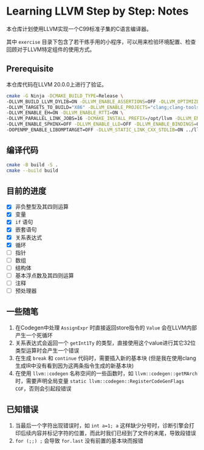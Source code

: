 # Learning LLVM Step by Step: Notes

本仓库计划使用LLVM实现一个C99标准子集的C语言编译器。

其中 `exercise` 目录下包含了若干练手用的小程序，可以用来检验环境配置、检查回顾对于LLVM特定组件的使用方式。

## Prerequisite

本仓库代码在LLVM 20.0.0上进行了验证。

```sh
cmake -G Ninja -DCMAKE_BUILD_TYPE=Release \
-DLLVM_BUILD_LLVM_DYLIB=ON -DLLVM_ENABLE_ASSERTIONS=OFF -DLLVM_OPTIMIZED_TABLEGEN=ON \
-DLLVM_TARGETS_TO_BUILD="X86" -DLLVM_ENABLE_PROJECTS="clang;clang-tools-extra;mlir;openmp" -DLLVM_BUILD_TOOLS=ON \
-DLLVM_ENABLE_EH=ON -DLLVM_ENABLE_RTTI=ON \
-DLLVM_PARALLEL_LINK_JOBS=16 -DCMAKE_INSTALL_PREFIX=/opt/llvm -DLLVM_ENABLE_DOXYGEN=OFF \
-DLLVM_ENABLE_SPHINX=OFF -DLLVM_ENABLE_LLD=OFF -DLLVM_ENABLE_BINDINGS=OFF -DLLVM_ENABLE_LIBXML2=OFF \
-DOPENMP_ENABLE_LIBOMPTARGET=OFF -DLLVM_STATIC_LINK_CXX_STDLIB=ON ../llvm
```

## 编译代码

```sh
cmake -B build -S .
cmake --build build
```

## 目前的进度

- [x] 非负整型及其四则运算
- [x] 变量
- [x] `if` 语句
- [x] 嵌套语句
- [x] 关系表达式
- [x] 循环
- [ ] 指针
- [ ] 数组
- [ ] 结构体
- [ ] 基本浮点数及其四则运算
- [ ] 注释
- [ ] 预处理器

## 一些随笔

1. 在Codegen中处理 `AssignExpr` 时直接返回store指令的 `Value` 会在LLVM内部产生一个死循环
2. 关系表达式会返回一个 `getInt1Ty` 的类型，直接使用这个value进行其它32位类型运算时会产生一个错误
3. 在生成 `break` 和 `continue` 代码时，需要插入新的基本块 (但是我在使用clang生成IR中没有看到因为这两条指令生成的新基本块)
4. 在使用 `llvm::codegen` 名称空间的一些函数时，如 `llvm::codegen::getMArch` 时，需要声明全局变量 `static llvm::codegen::RegisterCodeGenFlags CGF`，否则会引起段错误

## 已知错误

1. 当最后一个字符出现错误时，如 `int a=1; a` 这样缺少分号时，诊断引擎会打印后续内容并标记字符的位置，而此时我们已经到了文件的末尾，导致段错误
2. `for (;;) ;` 会导致 `for.last` 没有前置的基本块而报错